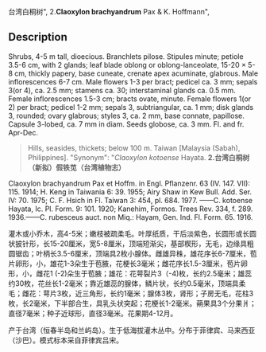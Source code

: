 台湾白桐树",
2.**Claoxylon brachyandrum** Pax & K. Hoffmann",

## Description
Shrubs, 4-5 m tall, dioecious. Branchlets pilose. Stipules minute; petiole 3.5-6 cm, with 2 glands; leaf blade oblong or oblong-lanceolate, 15-20 × 5-8 cm, thickly papery, base cuneate, crenate apex acuminate, glabrous. Male inflorescences 6-7 cm. Male flowers 1-3 per bract; pedicel ca. 3 mm; sepals 3(or 4), ca. 2.5 mm; stamens ca. 30; interstaminal glands ca. 0.5 mm. Female inflorescences 1.5-3 cm; bracts ovate, minute. Female flowers 1(or 2) per bract; pedicel 1-2 mm; sepals 3, subtriangular, ca. 1 mm; disk glands 3, rounded; ovary glabrous; styles 3, ca. 2 mm, base connate, papillose. Capsule 3-lobed, ca. 7 mm in diam. Seeds globose, ca. 3 mm. Fl. and fr. Apr-Dec.

> Hills, seasides, thickets; below 100 m. Taiwan [Malaysia (Sabah), Philippines].
  "Synonym": "*Claoxylon kotoense* Hayata.
**2.台湾白桐树（新拟）假铁苋（台湾植物志）**

Claoxylon brachyandrum Pax et Hoffm. in Engl. Pflanzenr. 63 (IV. 147. VII): 115. 1914; H. Keng in Taiwania 6: 39. 1955; Airy Shaw in Kew Bull. Add. Ser. IV: 70. 1975; C. F. Hsich in Fl. Taiwan 3: 454, pl. 684. 1977. ——C. kotoense Hayata, Ic. Pl. Form. 9: 101. 1920; Kanehim, Formos. Trees Rev. 334, f. 289. 1936.——C. rubesceus auct. non Miq.: Hayam, Gen. Ind. Fl. Form. 65. 1916.

灌木或小乔木，高4-5米；嫩枝被疏柔毛。叶厚纸质，干后淡紫色，长圆形或长圆状披针形，长15-20厘米，宽5-8厘米，顶端短渐尖，基部楔形，无毛，边缘具粗圆锯齿；叶柄长3.5-6厘米，顶端具2枚小腺体。雌雄异株，雄花序长6-7厘米，苞片卵形，小，雄花1-3朵生于苞腋，花梗长3毫米；雌花序长1.5-3厘米，苞片卵形，小，雌花1 (-2)朵生于苞腋；雄花：花萼裂片3（-4)枚，长约2.5毫米；雄蕊约30枚，花丝长1-2毫米；靠近雄蕊的腺体，鳞片状，长约0.5毫米，顶端具柔毛；雌花：萼片3枚，近三角形，长约1毫米；腺体3枚，肾形；子房无毛，花柱3枚，长2毫米，下半部合生，具乳头状突起；花梗长1-2毫米。蒴果具3个分果爿；直径7毫米；种子近球形，直径3毫米。花果期4-12月。

产于台湾（恒春半岛和兰屿岛）。生于低海拔灌木丛中。分布于菲律宾、马来西亚（沙巴）。模式标本采自菲律宾吕宋。
